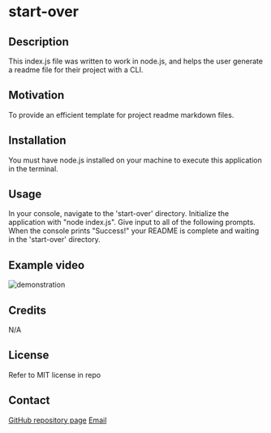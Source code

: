 # start-over

<!-- descrioption, motivation, installasage, usage, screenage, creds, license,  -->
## Description
This index.js file was written to work in node.js, and helps the user generate a readme file for their project with a CLI.

## Motivation
To provide an efficient template for project readme markdown files.

## Installation
You must have node.js installed on your machine to execute this application in the terminal.

## Usage
In your console, navigate to the 'start-over' directory. Initialize the application with "node index.js". Give input to all of the following prompts. When the console prints "Success!" your README is complete and waiting in the 'start-over' directory.

## Example video
![demonstration](./assets/Module%209%20HW%20demonstration.gif)

## Credits
N/A

## License
Refer to MIT license in repo

## Contact
[GitHub repository page](https://github.com/dberry38/start-over)
[Email](davidberry38@gmail.com)